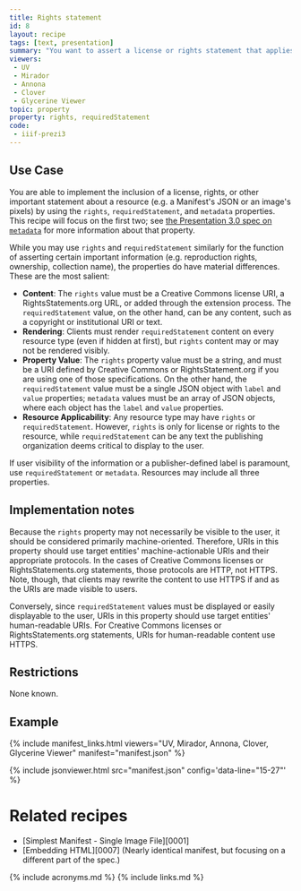 ```yaml
---
title: Rights statement
id: 8
layout: recipe
tags: [text, presentation]
summary: "You want to assert a license or rights statement that applies to the content of the resource, such as the JSON of a Manifest or the pixels of an image."
viewers:
 - UV
 - Mirador
 - Annona
 - Clover
 - Glycerine Viewer
topic: property
property: rights, requiredStatement
code:
 - iiif-prezi3
---
```


## Use Case

You are able to implement the inclusion of a license, rights, or other important statement about a resource (e.g. a Manifest's JSON or an image's pixels) by using the `rights`, `requiredStatement`, and `metadata` properties. This recipe will focus on the first two; see [the Presentation 3.0 spec on `metadata`](https://iiif.io/api/presentation/3.0/#metadata) for more information about that property.

While you may use `rights` and `requiredStatement` similarly for the function of asserting certain important information (e.g. reproduction rights, ownership, collection name), the properties do have material differences. These are the most salient:
+ **Content**: The `rights` value must be a Creative Commons license URI, a RightsStatements.org URL, or added through the extension process. The `requiredStatement` value, on the other hand, can be any content, such as a copyright or institutional URI or text.
+ **Rendering**: Clients must render `requiredStatement` content on every resource type (even if hidden at first), but `rights` content may or may not be rendered visibly.
+ **Property Value**: The `rights` property value must be a string, and must be a URI defined by Creative Commons or RightsStatement.org if you are using one of those specifications. On the other hand, the `requiredStatement` value must be a single JSON object with `label` and `value` properties; `metadata` values must be an array of JSON objects, where each object has the `label` and `value` properties.
+ **Resource Applicability**: Any resource type may have `rights` or `requiredStatement`. However, `rights` is only for license or rights to the resource, while `requiredStatement` can be any text the publishing organization deems critical to display to the user.

If user visibility of the information or a publisher-defined label is paramount, use `requiredStatement` or `metadata`. Resources may include all three properties.

## Implementation notes

Because the `rights` property may not necessarily be visible to the user, it should be considered primarily machine-oriented. Therefore, URIs in this property should use target entities' machine-actionable URIs and their appropriate protocols. In the cases of Creative Commons licenses or RightsStatements.org statements, those protocols are HTTP, not HTTPS. Note, though, that clients may rewrite the content to use HTTPS if and as the URIs are made visible to users.

Conversely, since `requiredStatement` values must be displayed or easily displayable to the user, URIs in this property should use target entities' human-readable URIs. For Creative Commons licenses or RightsStatements.org statements, URIs for human-readable content use HTTPS.

## Restrictions

None known.

## Example

{% include manifest_links.html viewers="UV, Mirador, Annona, Clover, Glycerine Viewer" manifest="manifest.json" %}

{% include jsonviewer.html src="manifest.json" config='data-line="15-27"' %}

# Related recipes

* [Simplest Manifest - Single Image File][0001]
* [Embedding HTML][0007] (Nearly identical manifest, but focusing on a different part of the spec.)

{% include acronyms.md %}
{% include links.md %}

